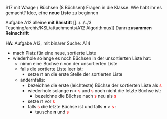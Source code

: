 S17 mit Waage / Büchsen (8 Büchsen)
Fragen in die Klasse: Wie habt ihr es gemacht? 
Idee, eine **neue Liste** zu beginnen

Aufgabe A12 alleine **mit Bleistift**
[[../../../3 Teaching/archiv/KSL/attachments/A12 Algorithmus]]
Dann **zusammen Reinschrift**

**HA**: Aufgabe A13, mit binärer Suche: A14

* mach Platz für eine neue, sortierte Liste
* wiederhole solange es noch Büchsen in der unsortierten Liste hat:
	* nimm eine Büchse n von der unsortierten Liste
	* falls die sortierte Liste leer ist:
		* setze **n** an die erste Stelle der sortierten Liste
	* andernfalls:
		* bezeichne die erste (leichteste) Büchse der sortierten Liste als <font color="#ff0000">s</font>
		* wiederhole solange **n** > <font color="#ff0000">s</font> und <font color="#ff0000">s</font> noch nicht die letzte Büchse ist:
			* bezeichne die Büchse nach <font color="#ff0000">s</font> neu als <font color="#ff0000">s</font>
		* setze **n** vor <font color="#ff0000">s</font>
		* falls <font color="#ff0000">s</font> die letzte Büchse ist und falls **n** > <font color="#ff0000">s</font> :
			* tausche **n** und <font color="#ff0000">s</font>